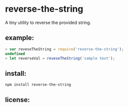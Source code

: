 # reverse-the-string

A tiny utility to reverse the provided string.

## example:

```js
> var reveseTheString = require('reverse-the-string');
undefined
> let reverseVal = reveseTheString('sample text');
```

## install:

    npm install reverse-the-string

## license:
